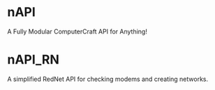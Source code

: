 # nAPI
A Fully Modular ComputerCraft API for Anything!
# nAPI_RN
A simplified RedNet API for checking modems and creating networks.
